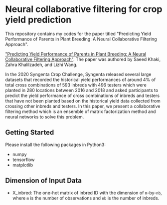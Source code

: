 # Neural collaborative filtering for crop yield prediction

This repository contains my codes for the paper titled "Predicting Yield Performance of Parents in Plant Breeding: A Neural Collaborative Filtering Approach".


<a href="https://arxiv.org/abs/2001.09902" target="_blank">"Predicting Yield Performance of Parents in Plant Breeding: A Neural Collaborative Filtering Approach"</a>. The paper was authored by Saeed Khaki, Zahra Khalilzadeh, and Lizhi Wang.

In the 2020 Syngenta Crop Challenge, Syngenta released several large datasets that recorded the historical yield performances of
around 4% of total cross combinations of 593 inbreds with 496 testers which were planted in 280
locations between 2016 and 2018 and asked participants to predict the yield performance of cross
combinations of inbreds and testers that have not been planted based on the historical yield data
collected from crossing other inbreds and testers. In this paper, we present a collaborative filtering
method which is an ensemble of matrix factorization method and neural networks to solve this
problem.



## Getting Started 

Please install the following packages in Python3:

- numpy
- tensorflow
- matplotlib


## Dimension of Input Data

- X_inbred: The one-hot matrix of inbred ID with the dimension of `m`-by-`nb`, where `m` is the number of observations and `nb` is the number of inbreds.





 


